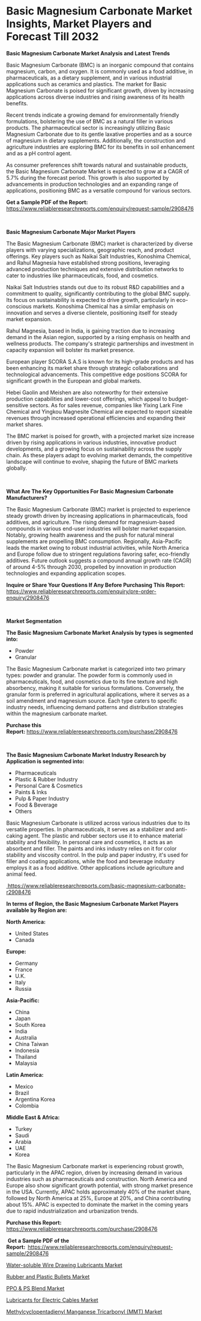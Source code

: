 <p><h1>Basic Magnesium Carbonate Market Insights, Market Players and Forecast Till 2032</h1></p><p><strong>Basic Magnesium Carbonate Market Analysis and Latest Trends</strong></p>
<p><p>Basic Magnesium Carbonate (BMC) is an inorganic compound that contains magnesium, carbon, and oxygen. It is commonly used as a food additive, in pharmaceuticals, as a dietary supplement, and in various industrial applications such as ceramics and plastics. The market for Basic Magnesium Carbonate is poised for significant growth, driven by increasing applications across diverse industries and rising awareness of its health benefits.</p><p>Recent trends indicate a growing demand for environmentally friendly formulations, bolstering the use of BMC as a natural filler in various products. The pharmaceutical sector is increasingly utilizing Basic Magnesium Carbonate due to its gentle laxative properties and as a source of magnesium in dietary supplements. Additionally, the construction and agriculture industries are exploring BMC for its benefits in soil enhancement and as a pH control agent.</p><p>As consumer preferences shift towards natural and sustainable products, the Basic Magnesium Carbonate Market is expected to grow at a CAGR of 5.7% during the forecast period. This growth is also supported by advancements in production technologies and an expanding range of applications, positioning BMC as a versatile compound for various sectors.</p></p>
<p><strong>Get a Sample PDF of the Report:&nbsp;</strong> <a href="https://www.reliableresearchreports.com/enquiry/request-sample/2908476?utm_campaign=8&utm_medium=2&utm_source=Github&utm_content=ia&utm_term=12032025&utm_id=basic-magnesium-carbonate">https://www.reliableresearchreports.com/enquiry/request-sample/2908476</a></p>
<p>&nbsp;</p>
<p><strong>Basic Magnesium Carbonate Major Market Players</strong></p>
<p><p>The Basic Magnesium Carbonate (BMC) market is characterized by diverse players with varying specializations, geographic reach, and product offerings. Key players such as Naikai Salt Industries, Konoshima Chemical, and Rahul Magnesia have established strong positions, leveraging advanced production techniques and extensive distribution networks to cater to industries like pharmaceuticals, food, and cosmetics.</p><p>Naikai Salt Industries stands out due to its robust R&D capabilities and a commitment to quality, significantly contributing to the global BMC supply. Its focus on sustainability is expected to drive growth, particularly in eco-conscious markets. Konoshima Chemical has a similar emphasis on innovation and serves a diverse clientele, positioning itself for steady market expansion.</p><p>Rahul Magnesia, based in India, is gaining traction due to increasing demand in the Asian region, supported by a rising emphasis on health and wellness products. The company's strategic partnerships and investment in capacity expansion will bolster its market presence.</p><p>European player SCORA S.A.S is known for its high-grade products and has been enhancing its market share through strategic collaborations and technological advancements. This competitive edge positions SCORA for significant growth in the European and global markets.</p><p>Hebei Gaolin and Meishen are also noteworthy for their extensive production capabilities and lower-cost offerings, which appeal to budget-sensitive sectors. As for sales revenue, companies like Yixing Lark Fine Chemical and Yingkou Magnesite Chemical are expected to report sizeable revenues through increased operational efficiencies and expanding their market shares.</p><p>The BMC market is poised for growth, with a projected market size increase driven by rising applications in various industries, innovative product developments, and a growing focus on sustainability across the supply chain. As these players adapt to evolving market demands, the competitive landscape will continue to evolve, shaping the future of BMC markets globally.</p></p>
<p>&nbsp;</p>
<p><strong>What Are The Key Opportunities For Basic Magnesium Carbonate Manufacturers?</strong></p>
<p><p>The Basic Magnesium Carbonate (BMC) market is projected to experience steady growth driven by increasing applications in pharmaceuticals, food additives, and agriculture. The rising demand for magnesium-based compounds in various end-user industries will bolster market expansion. Notably, growing health awareness and the push for natural mineral supplements are propelling BMC consumption. Regionally, Asia-Pacific leads the market owing to robust industrial activities, while North America and Europe follow due to stringent regulations favoring safer, eco-friendly additives. Future outlook suggests a compound annual growth rate (CAGR) of around 4-5% through 2030, propelled by innovation in production technologies and expanding application scopes.</p></p>
<p><strong>Inquire or Share Your Questions If Any Before Purchasing This Report:</strong> <a href="https://www.reliableresearchreports.com/enquiry/pre-order-enquiry/2908476?utm_campaign=8&utm_medium=2&utm_source=Github&utm_content=ia&utm_term=12032025&utm_id=basic-magnesium-carbonate">https://www.reliableresearchreports.com/enquiry/pre-order-enquiry/2908476</a></p>
<p>&nbsp;</p>
<p><strong>Market Segmentation</strong></p>
<p><strong>The Basic Magnesium Carbonate Market Analysis by types is segmented into:</strong></p>
<p><ul><li>Powder</li><li>Granular</li></ul></p>
<p><p>The Basic Magnesium Carbonate market is categorized into two primary types: powder and granular. The powder form is commonly used in pharmaceuticals, food, and cosmetics due to its fine texture and high absorbency, making it suitable for various formulations. Conversely, the granular form is preferred in agricultural applications, where it serves as a soil amendment and magnesium source. Each type caters to specific industry needs, influencing demand patterns and distribution strategies within the magnesium carbonate market.</p></p>
<p><strong>Purchase this Report:&nbsp;</strong><a href="https://www.reliableresearchreports.com/purchase/2908476?utm_campaign=8&utm_medium=2&utm_source=Github&utm_content=ia&utm_term=12032025&utm_id=basic-magnesium-carbonate">https://www.reliableresearchreports.com/purchase/2908476</a></p>
<p>&nbsp;</p>
<p><strong>The Basic Magnesium Carbonate Market Industry Research by Application is segmented into:</strong></p>
<p><ul><li>Pharmaceuticals</li><li>Plastic & Rubber Industry</li><li>Personal Care & Cosmetics</li><li>Paints & Inks</li><li>Pulp & Paper Industry</li><li>Food & Beverage</li><li>Others</li></ul></p>
<p><p>Basic Magnesium Carbonate is utilized across various industries due to its versatile properties. In pharmaceuticals, it serves as a stabilizer and anti-caking agent. The plastic and rubber sectors use it to enhance material stability and flexibility. In personal care and cosmetics, it acts as an absorbent and filler. The paints and inks industry relies on it for color stability and viscosity control. In the pulp and paper industry, it's used for filler and coating applications, while the food and beverage industry employs it as a food additive. Other applications include agriculture and animal feed.</p></p>
<p><a href="https://www.reliableresearchreports.com/basic-magnesium-carbonate-r2908476?utm_campaign=8&utm_medium=2&utm_source=Github&utm_content=ia&utm_term=12032025&utm_id=basic-magnesium-carbonate">&nbsp;https://www.reliableresearchreports.com/basic-magnesium-carbonate-r2908476</a></p>
<p><strong>In terms of Region, the Basic Magnesium Carbonate Market Players available by Region are:</strong></p>
<p>
    <p> <strong> North America: </strong>
        <ul>
            <li>United States</li>
            <li>Canada</li>
        </ul>
        </p> 
    <p> <strong> Europe: </strong>
        <ul>
            <li>Germany</li>
            <li>France</li>
            <li>U.K.</li>
            <li>Italy</li>
            <li>Russia</li>
        </ul>
        </p> 
    <p> <strong> Asia-Pacific: </strong>
        <ul>
            <li>China</li>
            <li>Japan</li>
            <li>South Korea</li>
            <li>India</li>
            <li>Australia</li>
            <li>China Taiwan</li>
            <li>Indonesia</li>
            <li>Thailand</li>
            <li>Malaysia</li>
        </ul>
        </p> 
    <p> <strong> Latin America: </strong>
        <ul>
            <li>Mexico</li>
            <li>Brazil</li>
            <li>Argentina Korea</li>
            <li>Colombia</li>
        </ul>
        </p> 
    <p> <strong> Middle East & Africa: </strong>
        <ul>
            <li>Turkey</li>
            <li>Saudi</li>
            <li>Arabia</li>
            <li>UAE</li>
            <li>Korea</li>
        </ul>
    </p>
    </p>
<p><p>The Basic Magnesium Carbonate market is experiencing robust growth, particularly in the APAC region, driven by increasing demand in various industries such as pharmaceuticals and construction. North America and Europe also show significant growth potential, with strong market presence in the USA. Currently, APAC holds approximately 40% of the market share, followed by North America at 25%, Europe at 20%, and China contributing about 15%. APAC is expected to dominate the market in the coming years due to rapid industrialization and urbanization trends.</p></p>
<p><strong>Purchase this Report: </strong><a href="https://www.reliableresearchreports.com/purchase/2908476?utm_campaign=8&utm_medium=2&utm_source=Github&utm_content=ia&utm_term=12032025&utm_id=basic-magnesium-carbonate">https://www.reliableresearchreports.com/purchase/2908476</a></p>
<p>&nbsp;<strong>Get a Sample PDF of the Report:&nbsp;&nbsp;</strong><a href="https://www.reliableresearchreports.com/enquiry/request-sample/2908476?utm_campaign=8&utm_medium=2&utm_source=Github&utm_content=ia&utm_term=12032025&utm_id=basic-magnesium-carbonate">https://www.reliableresearchreports.com/enquiry/request-sample/2908476</a></p>
<p><strong></strong></p>
<p><p><a href="https://github.com/mynaoanes/Market-Research-Report-List-1/blob/main/water-soluble-wire-drawing-lubricants-market.md?utm_campaign=8&utm_medium=2&utm_source=Github&utm_content=ia&utm_term=12032025&utm_id=basic-magnesium-carbonate">Water-soluble Wire Drawing Lubricants Market</a></p><p><a href="https://github.com/borknyberg/Market-Research-Report-List-1/blob/main/rubber-and-plastic-bullets-market.md?utm_campaign=8&utm_medium=2&utm_source=Github&utm_content=ia&utm_term=12032025&utm_id=basic-magnesium-carbonate">Rubber and Plastic Bullets Market</a></p><p><a href="https://github.com/coricnzati/Market-Research-Report-List-1/blob/main/ppo-ps-blend-market.md?utm_campaign=8&utm_medium=2&utm_source=Github&utm_content=ia&utm_term=12032025&utm_id=basic-magnesium-carbonate">PPO & PS Blend Market</a></p><p><a href="https://github.com/puhakhommabh/Market-Research-Report-List-1/blob/main/lubricants-for-electric-cables-market.md?utm_campaign=8&utm_medium=2&utm_source=Github&utm_content=ia&utm_term=12032025&utm_id=basic-magnesium-carbonate">Lubricants for Electric Cables Market</a></p><p><a href="https://github.com/alrogikrosa/Market-Research-Report-List-1/blob/main/methylcyclopentadienyl-manganese-tricarbonyl-mmt-market.md?utm_campaign=8&utm_medium=2&utm_source=Github&utm_content=ia&utm_term=12032025&utm_id=basic-magnesium-carbonate">Methylcyclopentadienyl Manganese Tricarbonyl (MMT) Market</a></p></p>